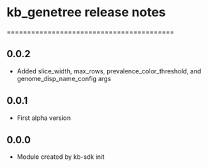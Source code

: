 # kb_genetree release notes
=========================================

0.0.2
-----
* Added slice_width, max_rows, prevalence_color_threshold, and genome_disp_name_config args

0.0.1
-----
* First alpha version

0.0.0
-----
* Module created by kb-sdk init

